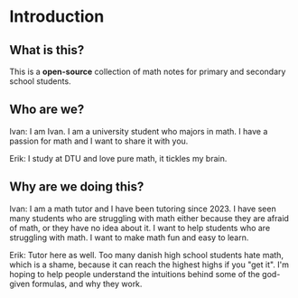 # Introduction

## What is this?
This is a **open-source** collection of math notes for primary and secondary school students.

## Who are we?
Ivan: I am Ivan. I am a university student who majors in math. I have a passion for math and I want to share it with you.

Erik: I study at DTU and love pure math, it tickles my brain. 

## Why are we doing this?
Ivan: I am a math tutor and I have been tutoring since 2023. I have seen many students who are struggling with math either because they are afraid of math, or they have no idea about it. I want to help students who are struggling with math. I want to make math fun and easy to learn.

Erik: Tutor here as well. Too many danish high school students hate math, which is a shame, because it can reach the highest highs if you "get it". I'm hoping to help people understand the intuitions behind some of the god-given formulas, and why they work. 
